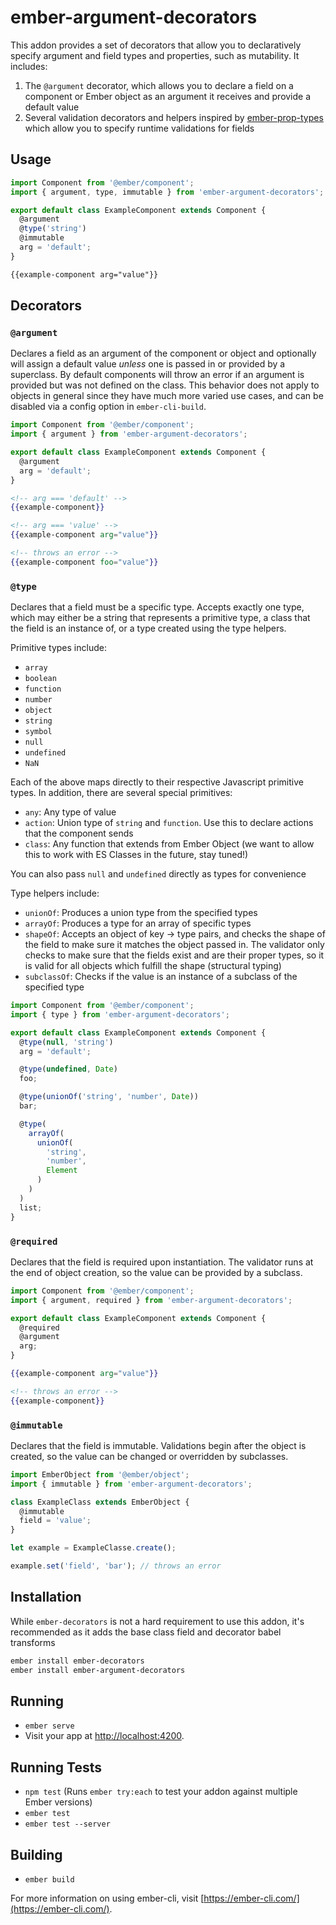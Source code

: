 # ember-argument-decorators

This addon provides a set of decorators that allow you to declaratively specify argument and field
types and properties, such as mutability. It includes:

1. The `@argument` decorator, which allows you to declare a field on a component or Ember object
as an argument it receives and provide a default value
2. Several validation decorators and helpers inspired by [ember-prop-types](https://github.com/ciena-blueplanet/ember-prop-types)
which allow you to specify runtime validations for fields

## Usage

```js
import Component from '@ember/component';
import { argument, type, immutable } from 'ember-argument-decorators';

export default class ExampleComponent extends Component {
  @argument
  @type('string')
  @immutable
  arg = 'default';
}
```

```html
{{example-component arg="value"}}
```

## Decorators

### `@argument`

Declares a field as an argument of the component or object and optionally will assign a default
value _unless_ one is passed in or provided by a superclass. By default components will throw
an error if an argument is provided but was not defined on the class. This behavior does not
apply to objects in general since they have much more varied use cases, and can be disabled via
a config option in `ember-cli-build`.

```js
import Component from '@ember/component';
import { argument } from 'ember-argument-decorators';

export default class ExampleComponent extends Component {
  @argument
  arg = 'default';
}
```

```handlebars
<!-- arg === 'default' -->
{{example-component}}

<!-- arg === 'value' -->
{{example-component arg="value"}}

<!-- throws an error -->
{{example-component foo="value"}}
```

### `@type`

Declares that a field must be a specific type. Accepts exactly one type, which may either be a
string that represents a primitive type, a class that the field is an instance of, or a type created
using the type helpers.

Primitive types include:

* `array`
* `boolean`
* `function`
* `number`
* `object`
* `string`
* `symbol`
* `null`
* `undefined`
* `NaN`

Each of the above maps directly to their respective Javascript primitive types. In addition, there are
several special primitives:

* `any`: Any type of value
* `action`: Union type of `string` and `function`. Use this to declare actions that the component sends
* `class`: Any function that extends from Ember Object (we want to allow this to work with ES Classes in the future, stay tuned!)

You can also pass `null` and `undefined` directly as types for convenience

Type helpers include:

* `unionOf`: Produces a union type from the specified types
* `arrayOf`: Produces a type for an array of specific types
* `shapeOf`: Accepts an object of key -> type pairs, and checks the shape of the field to make sure it
matches the object passed in. The validator only checks to make sure that the fields exist and are their
proper types, so it is valid for all objects which fulfill the shape (structural typing)
* `subclassOf`: Checks if the value is an instance of a subclass of the specified type

```js
import Component from '@ember/component';
import { type } from 'ember-argument-decorators';

export default class ExampleComponent extends Component {
  @type(null, 'string')
  arg = 'default';

  @type(undefined, Date)
  foo;

  @type(unionOf('string', 'number', Date))
  bar;

  @type(
    arrayOf(
      unionOf(
        'string',
        'number',
        Element
      )
    )
  )
  list;
}
```

### `@required`

Declares that the field is required upon instantiation. The validator runs at the end of object creation,
so the value can be provided by a subclass.

```js
import Component from '@ember/component';
import { argument, required } from 'ember-argument-decorators';

export default class ExampleComponent extends Component {
  @required
  @argument
  arg;
}
```

```handlebars
{{example-component arg="value"}}

<!-- throws an error -->
{{example-component}}
```

### `@immutable`

Declares that the field is immutable. Validations begin after the object is created, so the value can be
changed or overridden by subclasses.

```js
import EmberObject from '@ember/object';
import { immutable } from 'ember-argument-decorators';

class ExampleClass extends EmberObject {
  @immutable
  field = 'value';
}

let example = ExampleClasse.create();

example.set('field', 'bar'); // throws an error
```

## Installation

While `ember-decorators` is not a hard requirement to use this addon, it's recommended as it adds the
base class field and decorator babel transforms

```bash
ember install ember-decorators
ember install ember-argument-decorators
```

## Running

* `ember serve`
* Visit your app at [http://localhost:4200](http://localhost:4200).

## Running Tests

* `npm test` (Runs `ember try:each` to test your addon against multiple Ember versions)
* `ember test`
* `ember test --server`

## Building

* `ember build`

For more information on using ember-cli, visit [https://ember-cli.com/](https://ember-cli.com/).
